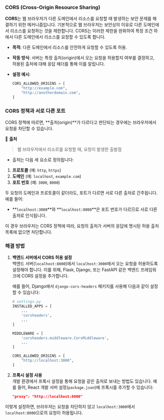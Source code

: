 ### CORS (Cross-Origin Resource Sharing)

**CORS**는 웹 브라우저가 다른 도메인에서 리소스를 요청할 때 발생하는 보안 문제를 해결하기 위한 메커니즘입니다. 기본적으로 웹 브라우저는 보안상의 이유로 다른 도메인에서 리소스를 요청하는 것을 제한합니다. CORS는 이러한 제한을 완화하여 특정 조건 하에서 다른 도메인에서 리소스를 요청할 수 있도록 합니다.

- **목적**: 다른 도메인에서 리소스를 안전하게 요청할 수 있도록 허용.

- **작동 방식**: 서버는 특정 출처(origin)에서 오는 요청을 허용할지 여부를 결정하고, 허용된 출처에 대해 응답 헤더를 통해 이를 알립니다.

- **설정 예시**:

  ```python:config/settings.py
  CORS_ALLOWED_ORIGINS = [
      "http://example.com",
      "http://anotherdomain.com",
  ]
  ```





### CORS 정책과 서로 다른 포트

CORS 정책에 따르면, **출처(origin)**가 다르다고 판단되는 경우에는 브라우저에서 요청을 차단할 수 있습니다.

📌 **출처**

> 웹 브라우저에서 리소르를 요청할 때, 요청이 발생한 출발점

- 출처는 다음 세 요소로 정의됩니다:

1. **프로토콜** (예: `http`, `https`)
2. **도메인** (예: `localhost`, `example.com`)
3. **포트 번호** (예: `3000`, `8000`)



두 요청의 도메인과 프로토콜이 같더라도, 포트가 다르면 서로 다른 출처로 간주됩니다. 예를 들어:

- **`localhost:3000`**와 **`localhost:8000`**은 포트 번호가 다르므로 서로 다른 출처로 인식됩니다.

이 경우 브라우저는 CORS 정책에 따라, 요청의 출처가 서버의 응답에 명시된 허용 출처 목록에 없으면 차단합니다.

### 해결 방법

1. **백엔드 서버에서 CORS 허용 설정**  
   백엔드 서버(`localhost:8000`)에서 `localhost:3000`에서 오는 요청을 허용하도록 설정해야 합니다. 이를 위해, Flask, Django, 또는 FastAPI 같은 백엔드 프레임워크에 CORS 설정을 추가합니다.

   예를 들어, Django에서 `django-cors-headers` 패키지를 사용해 다음과 같이 설정할 수 있습니다:

   ```python
   # settings.py
   INSTALLED_APPS = [
       ...
       'corsheaders',
       ...
   ]
   
   MIDDLEWARE = [
       'corsheaders.middleware.CorsMiddleware',
       ...
   ]
   
   CORS_ALLOWED_ORIGINS = [
       "http://localhost:3000",
   ]
   ```

2. **프록시 설정 사용**  
   개발 환경에서 프록시 설정을 통해 요청을 같은 출처로 보내는 방법도 있습니다. 예를 들어, React 개발 서버 설정(`package.json`)에 프록시를 추가할 수 있습니다:

   ```json
   "proxy": "http://localhost:8000"
   ```

이렇게 설정하면, 브라우저는 요청을 차단하지 않고 `localhost:3000`에서 `localhost:8000`으로의 요청이 허용됩니다.
